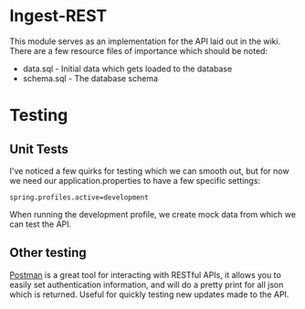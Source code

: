Ingest-REST
================

This module serves as an implementation for the API laid out in the wiki. There 
are a few resource files of importance which should be noted:

* data.sql - Initial data which gets loaded to the database
* schema.sql - The database schema

Testing
=======

## Unit Tests
I've noticed a few quirks for testing which we can smooth out, but for now we need
our application.properties to have a few specific settings:
```
spring.profiles.active=development
```

When running the development profile, we create mock data from which we can test
the API. 

## Other testing
[Postman][Postman] is a great tool for interacting with RESTful APIs, 
it allows you to easily set authentication information, and will do a pretty
print for all json which is returned. Useful for quickly testing new updates made
to the API.

[Postman]: https://chrome.google.com/webstore/detail/postman-rest-client/fdmmgilgnpjigdojojpjoooidkmcomcm?hl=en
